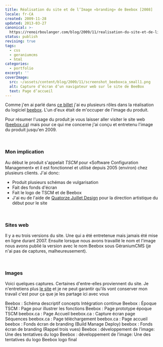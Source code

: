 ```yaml
---
title: Réalisation du site et de l’Image «branding» de Beebox [2008]
locale: fr-CA
created: 2009-11-28
updated: 2013-03-27
canonical: >-
  https://renoirboulanger.com/blog/2009/11/realisation-du-site-et-de-limage-«branding»-de-beebox-2008/
status: publish
revising: true
tags:
  - css
  - geraniumcms
  - html
categories:
  - portfolio
excerpt: ''
coverImage:
  src: ~/assets/content/blog/2009/11/screenshot_beeboxca_small1.png
  alt: Capture d’écran d’un navigateur web sur le site de BeeBox
  text: Page d’accueil
---
```


Comme j'en ai parlé dans <a href="http://renoirboulanger.com/blog/2009/11/realisation-de-linterface-logiciel-beebox-2007/">ce billet</a> j'ai eu plusieurs rôles dans la réalisation du logiciel <a href="http://www.beebox.ca">beebox</a>. L'un d'eux était de m'occuper de l'image du produit.


<p>Pour résumer l'usage du produit je vous laisser aller visiter le site web (<a href="http://www.beebox.ca">beebox.ca</a>) mais pour ce qui me concerne j'ai conçu et entretenu l'image du produit jusqu'en 2009.</p>
<p>&nbsp;</p>
<!--more-->
<h3>Mon implication</h3>
<p>Au début le produit s'appelait <em>TSCM</em> pour «Software Configuration Management» et il est fonctionnel et utilisé depuis 2005 (environ) chez plusieurs clients. J'ai donc:</p>
<ul>
  <li>Produit plusieurs schémas de vulgarisation</li>
  <li>Fait des fonds d'écran</li>
  <li>Fait le logo de TSCM et de Beebox</li>
  <li>J'ai eu de l'aide de <a href="http://www.1407.ca/">Quatorze Juillet Design</a> pour la direction artistique du début pour le site</li>
</ul>
<p>&nbsp;</p>

<h3>Sites web</h3>
<p>Il y a eu trois versions du site. Une qui a été entretenue mais jamais été mise en ligne durant 2007. Ensuite lorsque nous avons travaillé le nom et l'image nous avons publié la version avec le nom Beebox sous GéraniumCMS (je n'ai pas de captures, malheureusement).</p>
<p>&nbsp;</p>

<h3>Images</h3>
<p>Voici quelques captures. Certaines d'entre-elles proviennent du site. Je n'entretiens plus <a href="http://www.beebox.ca/">le site</a> et je ne peut garantir qu'ils vont conserver mon travail c'est pour ça que je les partage ici avec vous</p>

<!--
#TODO-App-Image: Implement data-larger-src
-->
<div style="overflow:hidden;clear:both;" class="thumbnails gallery flex flex-row flex-wrap">

<app-image class="w-1/3" data-larger-src="~/assets/content/blog/2009/11/featurespage.png" src="~/assets/content/blog/2009/11/featurespage-150x150.png" alt="" figcaption=" ">
Beebox : Schéma descriptif concepts Intégration continue
</app-image>

<app-image class="w-1/3" data-larger-src="~/assets/content/blog/2009/11/screenshot_tscm_features.png" src="~/assets/content/blog/2009/11/screenshot_tscm_features-150x150.png" alt="" figcaption=" ">
Beebox : Époque TSCM : Page pour illustrer les fonctions
</app-image>

<app-image class="w-1/3" data-larger-src="~/assets/content/blog/2009/11/screenshot_tscm_featuredetail.png" src="~/assets/content/blog/2009/11/screenshot_tscm_featuredetail-150x150.png" alt="" figcaption=" ">
Beebox : Page prototype époque TSCM
</app-image>

<app-image class="w-1/3" data-larger-src="~/assets/content/blog/2009/11/screenshot_beeboxca_small1.png" src="~/assets/content/blog/2009/11/screenshot_beeboxca_small1-150x150.png" alt="" figcaption=" ">
beebox.ca : Page Accueil
</app-image>

<app-image class="w-1/3" data-larger-src="~/assets/content/blog/2009/11/screenshot_beeboxca3.png" src="~/assets/content/blog/2009/11/screenshot_beeboxca3-150x150.png" alt="" figcaption=" ">
beebox.ca : Capture écran page Séquences
</app-image>

<app-image class="w-1/3" data-larger-src="~/assets/content/blog/2009/11/screenshot_beeboxca2.png" src="~/assets/content/blog/2009/11/screenshot_beeboxca2-150x150.png" alt="" figcaption=" ">
beebox.ca : Page téléchargement
</app-image>

<app-image class="w-1/3" data-larger-src="~/assets/content/blog/2009/11/screenshot_beeboxca1.png" src="~/assets/content/blog/2009/11/screenshot_beeboxca1-150x150.png" alt="" figcaption=" ">
beebox.ca : Page accueil
</app-image>

<app-image class="w-1/3" data-larger-src="~/assets/content/blog/2009/11/beeboxbmd_1680.png" src="~/assets/content/blog/2009/11/beeboxbmd_1680-150x150.png" alt="" figcaption=" ">
beebox : Fonds écran de branding (Build Manage Deploy)
</app-image>

<app-image class="w-1/3" data-larger-src="~/assets/content/blog/2009/11/beeboxwss_1680.png" src="~/assets/content/blog/2009/11/beeboxwss_1680-150x150.png" alt="" figcaption=" ">
beebox : Fonds écran de branding (Rappel trois vues)
</app-image>

<app-image class="w-1/3" data-larger-src="~/assets/content/blog/2009/11/tentative1.png" src="~/assets/content/blog/2009/11/tentative1-150x150.png" alt="" figcaption=" ">
Beebox : développement de l’image: Une des tentatives du logo
</app-image>

<app-image class="w-1/3" data-larger-src="~/assets/content/blog/2009/11/tentative6.png" src="~/assets/content/blog/2009/11/tentative6-150x150.png" alt="" figcaption=" ">
Beebox : développement de l’image: Une des tentatives du logo
</app-image>

<app-image class="w-1/3" data-larger-src="~/assets/content/blog/2009/11/beebox_logo.png" src="~/assets/content/blog/2009/11/beebox_logo-150x96.png" alt="" figcaption=" ">
Beebox logo final
</app-image>

</div>
